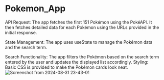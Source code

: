 # Pokemon_App
API Request: The app fetches the first 151 Pokémon using the PokéAPI. It then fetches detailed data for each Pokémon using the URLs provided in the initial response.

State Management: The app uses useState to manage the Pokémon data and the search term.

Search Functionality: The app filters the Pokémon based on the search term entered by the user and updates the displayed list accordingly.
Styling: Basic CSS is provided to make the Pokémon cards look neat.
![Screenshot from 2024-08-31 23-43-01](https://github.com/user-attachments/assets/1076429e-8b58-4eaa-97d6-aa31bf14a605)
